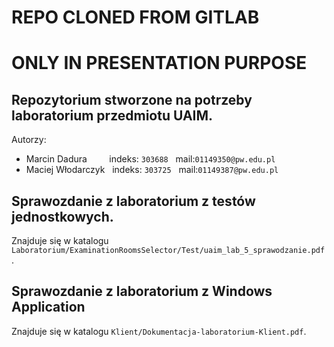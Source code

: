 # REPO CLONED FROM GITLAB
# ONLY IN PRESENTATION PURPOSE

## Repozytorium stworzone na potrzeby laboratorium przedmiotu UAIM.

Autorzy:
* Marcin Dadura &nbsp;&nbsp;&nbsp;&nbsp;&nbsp;&nbsp;&nbsp; indeks: `303688`&nbsp;&nbsp; mail:`01149350@pw.edu.pl`
* Maciej Włodarczyk &nbsp;&nbsp;indeks: `303725` &nbsp;&nbsp;mail:`01149387@pw.edu.pl`

## Sprawozdanie z laboratorium z testów jednostkowych.

Znajduje się w katalogu `Laboratorium/ExaminationRoomsSelector/Test/uaim_lab_5_sprawodzanie.pdf`.

## Sprawozdanie z laboratorium z Windows Application

Znajduje się w katalogu `Klient/Dokumentacja-laboratorium-Klient.pdf`.

